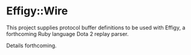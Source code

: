 Effigy::Wire
============

This project supplies protocol buffer definitions to be used with Effigy, a
forthcoming Ruby language Dota 2 replay parser.

Details forthcoming.
